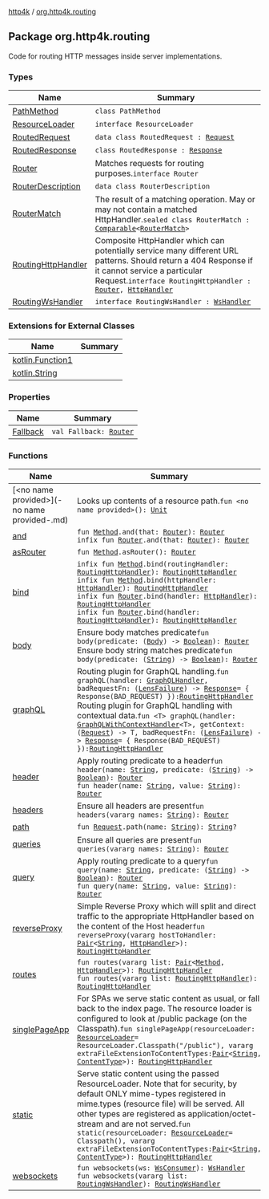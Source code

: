 [http4k](../index.md) / [org.http4k.routing](./index.md)

## Package org.http4k.routing

Code for routing HTTP messages inside server implementations.

### Types

| Name | Summary |
|---|---|
| [PathMethod](-path-method/index.md) | `class PathMethod` |
| [ResourceLoader](-resource-loader/index.md) | `interface ResourceLoader` |
| [RoutedRequest](-routed-request/index.md) | `data class RoutedRequest : `[`Request`](../org.http4k.core/-request/index.md) |
| [RoutedResponse](-routed-response/index.md) | `class RoutedResponse : `[`Response`](../org.http4k.core/-response/index.md) |
| [Router](-router/index.md) | Matches requests for routing purposes.`interface Router` |
| [RouterDescription](-router-description/index.md) | `data class RouterDescription` |
| [RouterMatch](-router-match/index.md) | The result of a matching operation. May or may not contain a matched HttpHandler.`sealed class RouterMatch : `[`Comparable`](https://kotlinlang.org/api/latest/jvm/stdlib/kotlin/-comparable/index.html)`<`[`RouterMatch`](-router-match/index.md)`>` |
| [RoutingHttpHandler](-routing-http-handler/index.md) | Composite HttpHandler which can potentially service many different URL patterns. Should return a 404 Response if it cannot service a particular Request.`interface RoutingHttpHandler : `[`Router`](-router/index.md)`, `[`HttpHandler`](../org.http4k.core/-http-handler.md) |
| [RoutingWsHandler](-routing-ws-handler/index.md) | `interface RoutingWsHandler : `[`WsHandler`](../org.http4k.websocket/-ws-handler.md) |

### Extensions for External Classes

| Name | Summary |
|---|---|
| [kotlin.Function1](kotlin.-function1/index.md) |  |
| [kotlin.String](kotlin.-string/index.md) |  |

### Properties

| Name | Summary |
|---|---|
| [Fallback](-fallback.md) | `val Fallback: `[`Router`](-router/index.md) |

### Functions

| Name | Summary |
|---|---|
| [&lt;no name provided&gt;](-no name provided-.md) | Looks up contents of a resource path.`fun <no name provided>(): `[`Unit`](https://kotlinlang.org/api/latest/jvm/stdlib/kotlin/-unit/index.html) |
| [and](and.md) | `fun `[`Method`](../org.http4k.core/-method/index.md)`.and(that: `[`Router`](-router/index.md)`): `[`Router`](-router/index.md)<br>`infix fun `[`Router`](-router/index.md)`.and(that: `[`Router`](-router/index.md)`): `[`Router`](-router/index.md) |
| [asRouter](as-router.md) | `fun `[`Method`](../org.http4k.core/-method/index.md)`.asRouter(): `[`Router`](-router/index.md) |
| [bind](bind.md) | `infix fun `[`Method`](../org.http4k.core/-method/index.md)`.bind(routingHandler: `[`RoutingHttpHandler`](-routing-http-handler/index.md)`): `[`RoutingHttpHandler`](-routing-http-handler/index.md)<br>`infix fun `[`Method`](../org.http4k.core/-method/index.md)`.bind(httpHandler: `[`HttpHandler`](../org.http4k.core/-http-handler.md)`): `[`RoutingHttpHandler`](-routing-http-handler/index.md)<br>`infix fun `[`Router`](-router/index.md)`.bind(handler: `[`HttpHandler`](../org.http4k.core/-http-handler.md)`): `[`RoutingHttpHandler`](-routing-http-handler/index.md)<br>`infix fun `[`Router`](-router/index.md)`.bind(handler: `[`RoutingHttpHandler`](-routing-http-handler/index.md)`): `[`RoutingHttpHandler`](-routing-http-handler/index.md) |
| [body](body.md) | Ensure body matches predicate`fun body(predicate: (`[`Body`](../org.http4k.core/-body/index.md)`) -> `[`Boolean`](https://kotlinlang.org/api/latest/jvm/stdlib/kotlin/-boolean/index.html)`): `[`Router`](-router/index.md)<br>Ensure body string matches predicate`fun body(predicate: (`[`String`](https://kotlinlang.org/api/latest/jvm/stdlib/kotlin/-string/index.html)`) -> `[`Boolean`](https://kotlinlang.org/api/latest/jvm/stdlib/kotlin/-boolean/index.html)`): `[`Router`](-router/index.md) |
| [graphQL](graph-q-l.md) | Routing plugin for GraphQL handling.`fun graphQL(handler: `[`GraphQLHandler`](../org.http4k.graphql/-graph-q-l-handler.md)`, badRequestFn: (`[`LensFailure`](../org.http4k.lens/-lens-failure/index.md)`) -> `[`Response`](../org.http4k.core/-response/index.md)` = { Response(BAD_REQUEST) }): `[`RoutingHttpHandler`](-routing-http-handler/index.md)<br>Routing plugin for GraphQL handling with contextual data.`fun <T> graphQL(handler: `[`GraphQLWithContextHandler`](../org.http4k.graphql/-graph-q-l-with-context-handler.md)`<T>, getContext: (`[`Request`](../org.http4k.core/-request/index.md)`) -> T, badRequestFn: (`[`LensFailure`](../org.http4k.lens/-lens-failure/index.md)`) -> `[`Response`](../org.http4k.core/-response/index.md)` = { Response(BAD_REQUEST) }): `[`RoutingHttpHandler`](-routing-http-handler/index.md) |
| [header](header.md) | Apply routing predicate to a header`fun header(name: `[`String`](https://kotlinlang.org/api/latest/jvm/stdlib/kotlin/-string/index.html)`, predicate: (`[`String`](https://kotlinlang.org/api/latest/jvm/stdlib/kotlin/-string/index.html)`) -> `[`Boolean`](https://kotlinlang.org/api/latest/jvm/stdlib/kotlin/-boolean/index.html)`): `[`Router`](-router/index.md)<br>`fun header(name: `[`String`](https://kotlinlang.org/api/latest/jvm/stdlib/kotlin/-string/index.html)`, value: `[`String`](https://kotlinlang.org/api/latest/jvm/stdlib/kotlin/-string/index.html)`): `[`Router`](-router/index.md) |
| [headers](headers.md) | Ensure all headers are present`fun headers(vararg names: `[`String`](https://kotlinlang.org/api/latest/jvm/stdlib/kotlin/-string/index.html)`): `[`Router`](-router/index.md) |
| [path](path.md) | `fun `[`Request`](../org.http4k.core/-request/index.md)`.path(name: `[`String`](https://kotlinlang.org/api/latest/jvm/stdlib/kotlin/-string/index.html)`): `[`String`](https://kotlinlang.org/api/latest/jvm/stdlib/kotlin/-string/index.html)`?` |
| [queries](queries.md) | Ensure all queries are present`fun queries(vararg names: `[`String`](https://kotlinlang.org/api/latest/jvm/stdlib/kotlin/-string/index.html)`): `[`Router`](-router/index.md) |
| [query](query.md) | Apply routing predicate to a query`fun query(name: `[`String`](https://kotlinlang.org/api/latest/jvm/stdlib/kotlin/-string/index.html)`, predicate: (`[`String`](https://kotlinlang.org/api/latest/jvm/stdlib/kotlin/-string/index.html)`) -> `[`Boolean`](https://kotlinlang.org/api/latest/jvm/stdlib/kotlin/-boolean/index.html)`): `[`Router`](-router/index.md)<br>`fun query(name: `[`String`](https://kotlinlang.org/api/latest/jvm/stdlib/kotlin/-string/index.html)`, value: `[`String`](https://kotlinlang.org/api/latest/jvm/stdlib/kotlin/-string/index.html)`): `[`Router`](-router/index.md) |
| [reverseProxy](reverse-proxy.md) | Simple Reverse Proxy which will split and direct traffic to the appropriate HttpHandler based on the content of the Host header`fun reverseProxy(vararg hostToHandler: `[`Pair`](https://kotlinlang.org/api/latest/jvm/stdlib/kotlin/-pair/index.html)`<`[`String`](https://kotlinlang.org/api/latest/jvm/stdlib/kotlin/-string/index.html)`, `[`HttpHandler`](../org.http4k.core/-http-handler.md)`>): `[`RoutingHttpHandler`](-routing-http-handler/index.md) |
| [routes](routes.md) | `fun routes(vararg list: `[`Pair`](https://kotlinlang.org/api/latest/jvm/stdlib/kotlin/-pair/index.html)`<`[`Method`](../org.http4k.core/-method/index.md)`, `[`HttpHandler`](../org.http4k.core/-http-handler.md)`>): `[`RoutingHttpHandler`](-routing-http-handler/index.md)<br>`fun routes(vararg list: `[`RoutingHttpHandler`](-routing-http-handler/index.md)`): `[`RoutingHttpHandler`](-routing-http-handler/index.md) |
| [singlePageApp](single-page-app.md) | For SPAs we serve static content as usual, or fall back to the index page. The resource loader is configured to look at /public package (on the Classpath).`fun singlePageApp(resourceLoader: `[`ResourceLoader`](-resource-loader/index.md)` = ResourceLoader.Classpath("/public"), vararg extraFileExtensionToContentTypes: `[`Pair`](https://kotlinlang.org/api/latest/jvm/stdlib/kotlin/-pair/index.html)`<`[`String`](https://kotlinlang.org/api/latest/jvm/stdlib/kotlin/-string/index.html)`, `[`ContentType`](../org.http4k.core/-content-type/index.md)`>): `[`RoutingHttpHandler`](-routing-http-handler/index.md) |
| [static](static.md) | Serve static content using the passed ResourceLoader. Note that for security, by default ONLY mime-types registered in mime.types (resource file) will be served. All other types are registered as application/octet-stream and are not served.`fun static(resourceLoader: `[`ResourceLoader`](-resource-loader/index.md)` = Classpath(), vararg extraFileExtensionToContentTypes: `[`Pair`](https://kotlinlang.org/api/latest/jvm/stdlib/kotlin/-pair/index.html)`<`[`String`](https://kotlinlang.org/api/latest/jvm/stdlib/kotlin/-string/index.html)`, `[`ContentType`](../org.http4k.core/-content-type/index.md)`>): `[`RoutingHttpHandler`](-routing-http-handler/index.md) |
| [websockets](websockets.md) | `fun websockets(ws: `[`WsConsumer`](../org.http4k.websocket/-ws-consumer.md)`): `[`WsHandler`](../org.http4k.websocket/-ws-handler.md)<br>`fun websockets(vararg list: `[`RoutingWsHandler`](-routing-ws-handler/index.md)`): `[`RoutingWsHandler`](-routing-ws-handler/index.md) |

